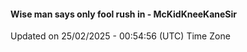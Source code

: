 #### Wise man says only fool rush in - McKidKneeKaneSir
Updated on 25/02/2025 - 00:54:56 (UTC) Time Zone
